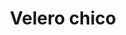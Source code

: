 ---
title: Velero chico
date: 
draft: false

# descripcion
description : Dije de plata

materials: Plata 925

color: Plateado

dimensions: 1,6cm x 2cm

code: 02-14-0213

type: "Dijes"

categories: []

# Images
# first image will be shown in the product page
images:
  # - image: "images/path_to_image"
  # La ubicacion de las imagenes es imagenes/Dijes/Dijes.Plata/02-14-0213-velero-chico
  - image: "./images/dijes/plata/02-14-0213-velero-chico.JPG"
---